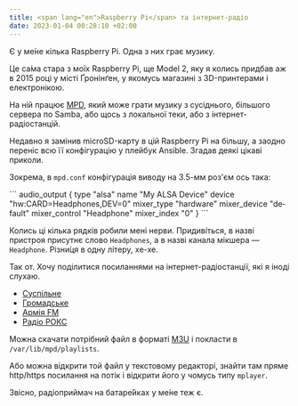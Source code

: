 ```yaml
---
title: <span lang="en">Raspberry Pi</span> та інтернет-радіо
date: 2023-01-04 00:28:10 +02:00
---
```


Є у ме́не кілька Raspberry Pi. Одна з них грає музику.

Це са́ма стара з моїх Raspberry Pi, ще Model 2, яку я колись придбав аж в 2015 році у місті Ґронінґен, у якомусь магазині з 3D-принтерами і електронікою.

На ній працює [MPD][0], який може грати музику з сусіднього, більшого сервера по Samba, або щось з локальної теки, або з інтернет-радіостанцій.

Недавно я замінив microSD-карту в цій Raspberry Pi на більшу, а заодно переніс всю її конфігурацію у плейбук Ansible. Згадав деякі цікаві приколи.

Зокрема, в `mpd.conf` конфігурація виводу на 3.5-мм роз'єм ось така:

<div lang="en" markdown=1>
```
audio_output {
    type          "alsa"
    name          "My ALSA Device"
    device        "hw:CARD=Headphones,DEV=0"
    mixer_type    "hardware"
    mixer_device  "default"
    mixer_control "Headphone"
    mixer_index   "0"
}
```
</div>

Колись ці кілька рядків робили мені нерви. Придиві́ться, в назві пристроя присутнє слово `Headphones`, а в назві канала мікшера — `Headphone`. Різни́ця в одну літеру, хе-хе.

Так от. Хочу поділитися посиланнями на інтернет-радіостанції, які я іноді слухаю.

 - [Суспільне][1]
 - [Громадське][2]
 - [Армія FM][3]
 - [Радіо РОКС][4]

Можна скачати потрібний файл в форматі [M3U][5] і покласти в `/var/lib/mpd/playlists`.

Aбо можна відкрити той файл у текстовому редакторі, знайти там пряме http/https посилання на потік і відкрити його у чомусь типу `mplayer`.

Звісно, радіоприймач на батаре́йках у ме́не теж є.

[0]: https://uk.wikipedia.org/wiki/Music_Player_Daemon
[1]: /uploads/radio/Suspilne.m3u
[2]: /uploads/radio/Hromadske.m3u
[3]: /uploads/radio/ArmyFM.m3u
[4]: /uploads/radio/ROKS.m3u
[5]: https://uk.wikipedia.org/wiki/M3U
